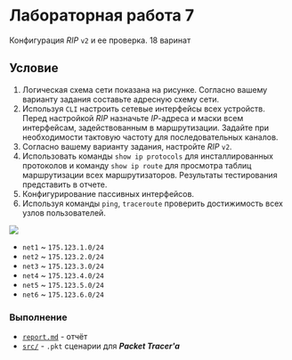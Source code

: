# Лабораторная работа 7
Конфигурация *RIP* `v2` и ее проверка. 18 варинат

## Условие

1. Логическая схема сети показана на рисунке. Согласно вашему варианту задания составьте адресную схему сети.
2. Используя `CLI` настроить сетевые интерфейсы всех устройств.
Перед настройкой *RIP* назначьте *IP*-адреса и маски всем интерфейсам, задействованным в маршрутизации. Задайте при необходимости тактовую частоту для последовательных каналов.
3. Согласно вашему варианту задания, настройте *RIP* `v2`. 
4. Использовать команды `show ip protocols` для инсталлированных протоколов и команду `show ip route` для просмотра таблиц  маршрутизации всех маршрутизаторов. Результаты тестирования представить в отчете.
5. Конфигурирование пассивных интерфейсов.
6. Используя команды `ping`, `traceroute` проверить достижимость всех узлов пользователей.

![](http://res.cloudinary.com/dzsjwgjii/image/upload/v1490803121/tp-lab7.png)

* `net1` ~ `175.123.1.0/24`
* `net2` ~ `175.123.2.0/24`
* `net3` ~ `175.123.3.0/24`
* `net4` ~ `175.123.4.0/24`
* `net5` ~ `175.123.5.0/24`
* `net6` ~ `175.123.6.0/24`

### Выполнение
* [`report.md`](https://github.com/drapegnik/bsu/tree/master/networks/lab7/report.md) - отчёт
* [`src/`](https://github.com/drapegnik/bsu/tree/master/networks/lab7/src) - `.pkt` сценарии для ***Packet Tracer'a***
